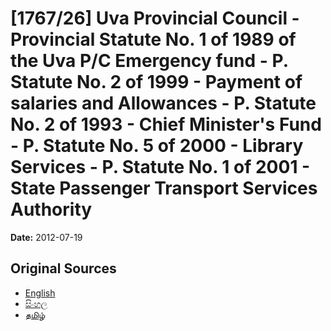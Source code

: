 # [1767/26] Uva Provincial Council - Provincial Statute No. 1 of 1989 of the Uva P/C Emergency fund - P. Statute No. 2 of 1999 - Payment of salaries and Allowances - P. Statute No. 2 of 1993 - Chief Minister's Fund - P. Statute No. 5 of 2000 - Library Services - P. Statute No. 1 of 2001 - State Passenger Transport Services Authority

**Date:** 2012-07-19

## Original Sources

- [English](https://documents.gov.lk/view/extra-gazettes/2012/7/1767-26_E.pdf)
- [සිංහල](https://documents.gov.lk/view/extra-gazettes/2012/7/1767-26_S.pdf)
- [தமிழ்](https://documents.gov.lk/view/extra-gazettes/2012/7/1767-26_T.pdf)
